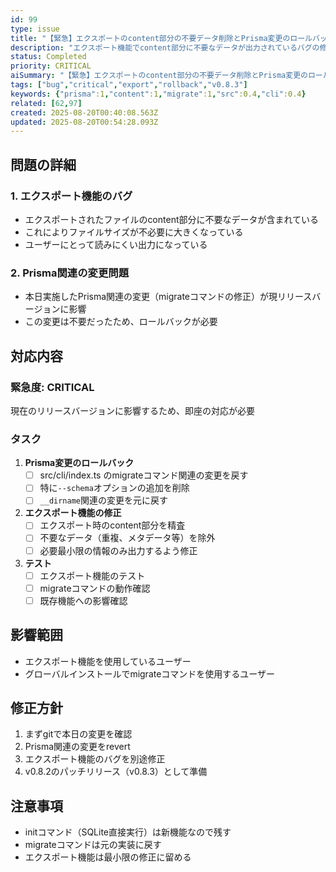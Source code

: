 ```yaml
---
id: 99
type: issue
title: "【緊急】エクスポートのcontent部分の不要データ削除とPrisma変更のロールバック"
description: "エクスポート機能でcontent部分に不要なデータが出力されているバグの修正と、現リリースバージョンに影響するPrisma関連の変更をロールバックする"
status: Completed
priority: CRITICAL
aiSummary: "【緊急】エクスポートのcontent部分の不要データ削除とPrisma変更のロールバック エクスポート機能でcontent部分に不要なデータが出力されているバグの修正と、現リリースバージョンに影響するPrisma関連の変更をロールバックする ## 問題の詳細\n\n### 1. エクスポート機能のバグ\n- エクスポートされたファイルのcontent部分に不要なデータが含まれている\n- これによりファイ"
tags: ["bug","critical","export","rollback","v0.8.3"]
keywords: {"prisma":1,"content":1,"migrate":1,"src":0.4,"cli":0.4}
related: [62,97]
created: 2025-08-20T00:40:08.563Z
updated: 2025-08-20T00:54:28.093Z
---
```


## 問題の詳細

### 1. エクスポート機能のバグ
- エクスポートされたファイルのcontent部分に不要なデータが含まれている
- これによりファイルサイズが不必要に大きくなっている
- ユーザーにとって読みにくい出力になっている

### 2. Prisma関連の変更問題
- 本日実施したPrisma関連の変更（migrateコマンドの修正）が現リリースバージョンに影響
- この変更は不要だったため、ロールバックが必要

## 対応内容

### 緊急度: CRITICAL
現在のリリースバージョンに影響するため、即座の対応が必要

### タスク

1. **Prisma変更のロールバック**
   - [ ] src/cli/index.ts のmigrateコマンド関連の変更を戻す
   - [ ] 特に`--schema`オプションの追加を削除
   - [ ] `__dirname`関連の変更を元に戻す

2. **エクスポート機能の修正**
   - [ ] エクスポート時のcontent部分を精査
   - [ ] 不要なデータ（重複、メタデータ等）を除外
   - [ ] 必要最小限の情報のみ出力するよう修正

3. **テスト**
   - [ ] エクスポート機能のテスト
   - [ ] migrateコマンドの動作確認
   - [ ] 既存機能への影響確認

## 影響範囲

- エクスポート機能を使用しているユーザー
- グローバルインストールでmigrateコマンドを使用するユーザー

## 修正方針

1. まずgitで本日の変更を確認
2. Prisma関連の変更をrevert
3. エクスポート機能のバグを別途修正
4. v0.8.2のパッチリリース（v0.8.3）として準備

## 注意事項

- initコマンド（SQLite直接実行）は新機能なので残す
- migrateコマンドは元の実装に戻す
- エクスポート機能は最小限の修正に留める